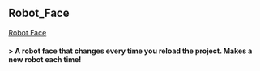 ## Robot_Face
[Robot Face](https://girhotraz26.github.io/Robot_Face)
#### > A robot face that changes every time you reload the project. Makes a new robot each time!

